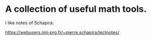 # A collection of useful math tools. 

I like notes of Schapira:

https://webusers.imj-prg.fr/~pierre.schapira/lectnotes/
